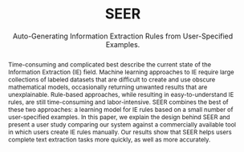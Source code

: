 ---
id: "seer"
status: "archive"
title: "SEER"
subtitle: "Auto-Generating Information Extraction Rules from User-Specified Examples."
authors: ["Maeda Hanafi", "Azza Abouzied", "Laura Chiticariu", "Yunyao Li"]
links: [
  {
    txt: "Paper @ CHI 2017",
    ref: "https://doi.org/10.1145/3025453.3025540"
  },
  {
    txt: "Video",
    ref: "https://www.youtube.com/watch?v=pS18h5REC3o"
  },
  {
    txt: "Demo @ SIGMOD 2017",
    ref: "https://doi.org/10.1145/3035918.3056443"
  },
]
abstract:
  "Time-consuming and complicated best describe the current state of the Information Extraction (IE) field. Machine learning approaches to IE require large collections of labeled datasets that are difficult to create and use obscure mathematical models, occasionally returning unwanted results that are unexplainable. Rule-based approaches, while resulting in easy-to-understand IE rules, are still time-consuming and labor-intensive. SEER combines the best of these two approaches: a learning model for IE rules based on a small number of user-specified examples. In this paper, we explain the design behind SEER and present a user study comparing our system against a commercially available tool in which users create IE rules manually. Our results show that SEER helps users complete text extraction tasks more quickly, as well as more accurately."
teaserpic: "images/projects/seer.png"
thumbnail: "images/projects/seer-thumb.png"
---